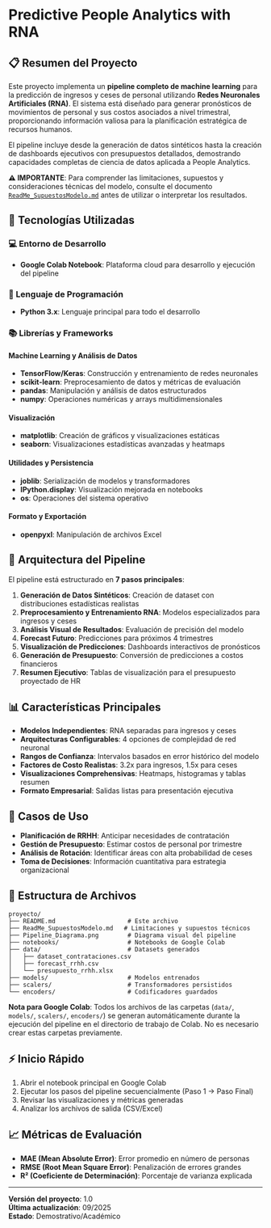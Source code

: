 # Predictive People Analytics with RNA

## 📋 Resumen del Proyecto

Este proyecto implementa un **pipeline completo de machine learning** para la predicción de ingresos y ceses de personal utilizando **Redes Neuronales Artificiales (RNA)**. El sistema está diseñado para generar pronósticos de movimientos de personal y sus costos asociados a nivel trimestral, proporcionando información valiosa para la planificación estratégica de recursos humanos.

El pipeline incluye desde la generación de datos sintéticos hasta la creación de dashboards ejecutivos con presupuestos detallados, demostrando capacidades completas de ciencia de datos aplicada a People Analytics.

**⚠️ IMPORTANTE**: Para comprender las limitaciones, supuestos y consideraciones técnicas del modelo, consulte el documento [`ReadMe_SupuestosModelo.md`](./ReadMe_SupuestosModelo.md) antes de utilizar o interpretar los resultados.

## 🚀 Tecnologías Utilizadas

### 💻 Entorno de Desarrollo
- **Google Colab Notebook**: Plataforma cloud para desarrollo y ejecución del pipeline

### 🐍 Lenguaje de Programación
- **Python 3.x**: Lenguaje principal para todo el desarrollo

### 📚 Librerías y Frameworks

#### Machine Learning y Análisis de Datos
- **TensorFlow/Keras**: Construcción y entrenamiento de redes neuronales
- **scikit-learn**: Preprocesamiento de datos y métricas de evaluación
- **pandas**: Manipulación y análisis de datos estructurados
- **numpy**: Operaciones numéricas y arrays multidimensionales

#### Visualización
- **matplotlib**: Creación de gráficos y visualizaciones estáticas
- **seaborn**: Visualizaciones estadísticas avanzadas y heatmaps

#### Utilidades y Persistencia
- **joblib**: Serialización de modelos y transformadores
- **IPython.display**: Visualización mejorada en notebooks
- **os**: Operaciones del sistema operativo

#### Formato y Exportación
- **openpyxl**: Manipulación de archivos Excel

## 🔧 Arquitectura del Pipeline

El pipeline está estructurado en **7 pasos principales**:

1. **Generación de Datos Sintéticos**: Creación de dataset con distribuciones estadísticas realistas
2. **Preprocesamiento y Entrenamiento RNA**: Modelos especializados para ingresos y ceses
3. **Análisis Visual de Resultados**: Evaluación de precisión del modelo
4. **Forecast Futuro**: Predicciones para próximos 4 trimestres
5. **Visualización de Predicciones**: Dashboards interactivos de pronósticos
6. **Generación de Presupuesto**: Conversión de predicciones a costos financieros
7. **Resumen Ejecutivo**: Tablas de visualización para el presupuesto proyectado de HR

## 📊 Características Principales

- **Modelos Independientes**: RNA separadas para ingresos y ceses
- **Arquitecturas Configurables**: 4 opciones de complejidad de red neuronal
- **Rangos de Confianza**: Intervalos basados en error histórico del modelo
- **Factores de Costo Realistas**: 3.2x para ingresos, 1.5x para ceses
- **Visualizaciones Comprehensivas**: Heatmaps, histogramas y tablas resumen
- **Formato Empresarial**: Salidas listas para presentación ejecutiva

## 🎯 Casos de Uso

- **Planificación de RRHH**: Anticipar necesidades de contratación
- **Gestión de Presupuesto**: Estimar costos de personal por trimestre
- **Análisis de Rotación**: Identificar áreas con alta probabilidad de ceses
- **Toma de Decisiones**: Información cuantitativa para estrategia organizacional

## 📁 Estructura de Archivos

```
proyecto/
├── README.md                    # Este archivo
├── ReadMe_SupuestosModelo.md   # Limitaciones y supuestos técnicos
├── Pipeline_Diagrama.png        # Diagrama visual del pipeline
├── notebooks/                   # Notebooks de Google Colab
├── data/                        # Datasets generados
│   ├── dataset_contrataciones.csv
│   ├── forecast_rrhh.csv
│   └── presupuesto_rrhh.xlsx
├── models/                      # Modelos entrenados
├── scalers/                     # Transformadores persistidos
└── encoders/                    # Codificadores guardados
```

**Nota para Google Colab**: Todos los archivos de las carpetas (`data/`, `models/`, `scalers/`, `encoders/`) se generan automáticamente durante la ejecución del pipeline en el directorio de trabajo de Colab. No es necesario crear estas carpetas previamente.

## ⚡ Inicio Rápido

1. Abrir el notebook principal en Google Colab
2. Ejecutar los pasos del pipeline secuencialmente (Paso 1 → Paso Final)
3. Revisar las visualizaciones y métricas generadas
4. Analizar los archivos de salida (CSV/Excel)

## 📈 Métricas de Evaluación

- **MAE (Mean Absolute Error)**: Error promedio en número de personas
- **RMSE (Root Mean Square Error)**: Penalización de errores grandes
- **R² (Coeficiente de Determinación)**: Porcentaje de varianza explicada

---

**Versión del proyecto**: 1.0  
**Última actualización**: 09/2025  
**Estado**: Demostrativo/Académico